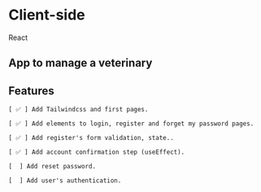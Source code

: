 # Client-side

React

## App to manage a veterinary

## Features

    [ ✅ ] Add Tailwindcss and first pages.

    [ ✅ ] Add elements to login, register and forget my password pages.

    [ ✅ ] Add register's form validation, state..
    
    [ ✅ ] Add account confirmation step (useEffect).

    [  ] Add reset password.

    [  ] Add user's authentication.